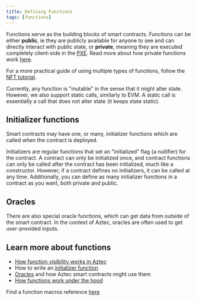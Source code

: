 ```yaml
---
title: Defining Functions
tags: [functions]
---
```


Functions serve as the building blocks of smart contracts. Functions can be either **public**, ie they are publicly available for anyone to see and can directly interact with public state, or **private**, meaning they are executed completely client-side in the [PXE](../../concepts/pxe/index.md). Read more about how private functions work [here](./attributes.md#private-functions).

For a more practical guide of using multiple types of functions, follow the [NFT tutorial](../../../developers/tutorials/codealong/contract_tutorials/nft_contract.md).

Currently, any function is "mutable" in the sense that it might alter state. However, we also support static calls, similarly to EVM. A static call is essentially a call that does not alter state (it keeps state static).

## Initializer functions

Smart contracts may have one, or many, initializer functions which are called when the contract is deployed.

Initializers are regular functions that set an "initialized" flag (a nullifier) for the contract. A contract can only be initialized once, and contract functions can only be called after the contract has been initialized, much like a constructor. However, if a contract defines no initializers, it can be called at any time. Additionally, you can define as many initializer functions in a contract as you want, both private and public.

## Oracles

There are also special oracle functions, which can get data from outside of the smart contract. In the context of Aztec, oracles are often used to get user-provided inputs.

## Learn more about functions

- [How function visibility works in Aztec](./visibility.md)
- How to write an [initializer function](../../../developers/guides/smart_contracts/writing_contracts/initializers.md)
- [Oracles](../oracles/index.md) and how Aztec smart contracts might use them
- [How functions work under the hood](./attributes.md)

Find a function macros reference [here](../../../developers/reference/smart_contract_reference/macros.md)
